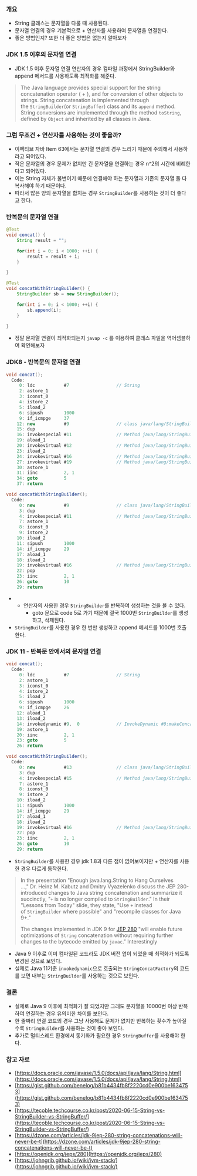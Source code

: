 ### 개요

- String 클래스는 문자열을 다룰 때 사용된다.
- 문자열 연결의 경우 기본적으로 + 연산자를 사용하여 문자열을 연결한다.
- 좋은 방법인지? 또한 더 좋은 방법은 없는지 알아보자

### JDK 1.5 이후의 문자열 연결

- JDK 1.5 이후 문자열 연결 연산자의 경우 컴파일 과정에서 StringBuilder와 append 메서드를 사용하도록 최적화를 해준다.

> The Java language provides special support for the string concatenation operator ( + ), and for conversion of other objects to strings. String concatenation is implemented through the `StringBuilder`(or `StringBuffer`) class and its `append` method. String conversions are implemented through the method `toString`, defined by `Object` and inherited by all classes in Java.
> 

### 그럼 무조건 + 연산자를 사용하는 것이 좋을까?

- 이펙티브 자바 Item 63에서는 문자열 연결의 경우 느리기 때문에 주의해서 사용하라고 되어있다.
- 작은 문자열의 경우 문제가 없지만 긴 문자열을 연결하는 경우 n^2의 시간에 비례한다고 되어있다.
- 이는 String 자체가 불변이기 때문에 연결해야 하는 문자열과 기존의 문자열 둘 다 복사해야 하기 때문이다.
- 따라서 많은 양의 문자열을 합치는 경우 `StringBuilder`를 사용하는 것이 더 좋다고 한다.

### 반복문의 문자열 연결

```java
@Test
void concat() {
    String result = "";

    for(int i = 0; i < 1000; ++i) {
        result = result + i;
    }

}

@Test
void concatWithStringBuilder() {
    StringBuilder sb = new StringBuilder();

    for(int i = 0; i < 1000; ++i) {
        sb.append(i);
    }

}
```

- 정말 문자열 연결이 최적화되는지 `javap -c` 를 이용하여 클래스 파일을 역어셈블하여 확인해보자

### JDK8 - 반복문의 문자열 연결

```java
void concat();
  Code:
     0: ldc           #7                  // String
     2: astore_1
     3: iconst_0
     4: istore_2
     5: iload_2
     6: sipush        1000
     9: if_icmpge     37
    12: new           #9                  // class java/lang/StringBuilder
    15: dup
    16: invokespecial #11                 // Method java/lang/StringBuilder."<init>":()V
    19: aload_1
    20: invokevirtual #12                 // Method java/lang/StringBuilder.append:(Ljava/lang/String;)Ljava/lang/StringBuilder;
    23: iload_2
    24: invokevirtual #16                 // Method java/lang/StringBuilder.append:(I)Ljava/lang/StringBuilder;
    27: invokevirtual #19                 // Method java/lang/StringBuilder.toString:()Ljava/lang/String;
    30: astore_1
    31: iinc          2, 1
    34: goto          5
    37: return

void concatWithStringBuilder();
  Code:
     0: new           #9                  // class java/lang/StringBuilder
     3: dup
     4: invokespecial #11                 // Method java/lang/StringBuilder."<init>":()V
     7: astore_1
     8: iconst_0
     9: istore_2
    10: iload_2
    11: sipush        1000
    14: if_icmpge     29
    17: aload_1
    18: iload_2
    19: invokevirtual #16                 // Method java/lang/StringBuilder.append:(I)Ljava/lang/StringBuilder;
    22: pop
    23: iinc          2, 1
    26: goto          10
    29: return
```

- + 연산자의 사용한 경우 `StringBuilder`를 반복하여 생성하는 것을 볼 수 있다.
    - goto 문으로 code 5로 가기 때문에 결국 1000번 `StringBuilder`를 생성하고, 삭제된다.
- `StringBuilder`를 사용한 경우 한 번만 생성하고 append 메서드를 1000번 호출한다.

### JDK 11 - 반복문 안에서의 문자열 연결

```java
void concat();
  Code:
     0: ldc           #7                  // String
     2: astore_1
     3: iconst_0
     4: istore_2
     5: iload_2
     6: sipush        1000
     9: if_icmpge     26
    12: aload_1
    13: iload_2
    14: invokedynamic #9,  0              // InvokeDynamic #0:makeConcatWithConstants:(Ljava/lang/String;I)Ljava/lang/String;
    19: astore_1
    20: iinc          2, 1
    23: goto          5
    26: return

void concatWithStringBuilder();
  Code:
     0: new           #13                 // class java/lang/StringBuilder
     3: dup
     4: invokespecial #15                 // Method java/lang/StringBuilder."<init>":()V
     7: astore_1
     8: iconst_0
     9: istore_2
    10: iload_2
    11: sipush        1000
    14: if_icmpge     29
    17: aload_1
    18: iload_2
    19: invokevirtual #16                 // Method java/lang/StringBuilder.append:(I)Ljava/lang/StringBuilder;
    22: pop
    23: iinc          2, 1
    26: goto          10
    29: return
```

- `StringBuilder`를 사용한 경우 jdk 1.8과 다른 점이 없어보이지만 + 연산자를 사용한 경우 다르게 동작한다.

> In the presentation "Enough java.lang.String to Hang Ourselves ...," Dr. Heinz M. Kabutz and Dmitry Vyazelenko discuss the JEP 280-introduced changes to Java string concatenation and summarize it succinctly, "`+` is no longer compiled to `StringBuilder`." In their "Lessons from Today" slide, they state, "Use `+` instead of `StringBuilder` where possible" and "recompile classes for Java 9+."
> 
> 
> The changes implemented in JDK 9 for [JEP 280](https://openjdk.java.net/jeps/280) "will enable future optimizations of `String` concatenation without requiring further changes to the bytecode emitted by `javac`." Interestingly
> 
- Java 9 이후로 이미 컴파일된 코드라도 JDK 버전 업이 되었을 때 최적화가 되도록 변경된 것으로 보인다.
- 실제로 Java 11기준 `invokedynamic`으로 호출되는 `StringConcatFactory`의 코드를 보면 내부는 `StringBuilder`를 사용하는 것으로 보인다.

### 결론

- 실제로 Java 9 이후에 최적화가 잘 되었지만 그래도 문자열을 10000번 이상 반복하여 연결하는 경우 유의미한 차이를 보인다.
- 한 줄짜리 연결 코드의 경우 그냥 사용해도 문제가 없지만 반복하는 횟수가 높아질수록 `StringBuilder`를 사용하는 것이 좋아 보인다.
- 추가로 멀티스레드 환경에서 동기화가 필요한 경우 `StringBuffer`를 사용해야 한다.

### 참고 자료

- [https://docs.oracle.com/javase/1.5.0/docs/api/java/lang/String.html](https://docs.oracle.com/javase/1.5.0/docs/api/java/lang/String.html)
- [https://gist.github.com/benelog/b81b4434fb8f2220cd0e900be1634753](https://gist.github.com/benelog/b81b4434fb8f2220cd0e900be1634753)
- [https://tecoble.techcourse.co.kr/post/2020-06-15-String-vs-StringBuilder-vs-StringBuffer/](https://tecoble.techcourse.co.kr/post/2020-06-15-String-vs-StringBuilder-vs-StringBuffer/)
- [https://dzone.com/articles/jdk-9jep-280-string-concatenations-will-never-be-t](https://dzone.com/articles/jdk-9jep-280-string-concatenations-will-never-be-t)
- [https://openjdk.org/jeps/280](https://openjdk.org/jeps/280)
- [https://johngrib.github.io/wiki/jvm-stack/](https://johngrib.github.io/wiki/jvm-stack/)